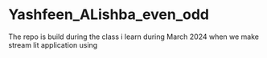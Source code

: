 # Yashfeen_ALishba_even_odd
The repo is build during the class i learn during March 2024 when we make stream lit application using
